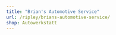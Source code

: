 ```yaml
---
title: "Brian's Automotive Service"
url: /ripley/brians-automotive-service/
shop: Autowerkstatt
---
```


